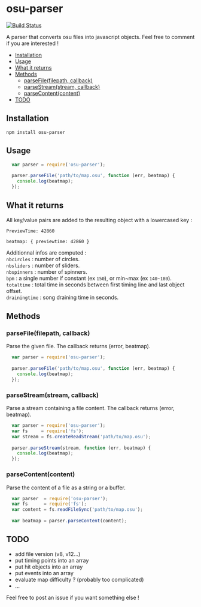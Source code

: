 osu-parser
==========
[![Build Status](https://travis-ci.org/nojhamster/osu-parser.png?branch=master)](https://travis-ci.org/nojhamster/osu-parser)

A parser that converts osu files into javascript objects. Feel free to comment if you are interested !

- [Installation](#installation)
- [Usage](#usage)
- [What it returns](#what-it-returns)
- [Methods](#methods)
	- [parseFile(filepath, callback)](#parsefilefilepath-callback)
	- [parseStream(stream, callback)](#parsestreamstream-callback)
	- [parseContent(content)](#parsecontentcontent)
- [TODO](#todo)

## Installation

```
npm install osu-parser
```

## Usage

```javascript
  var parser = require('osu-parser');
  
  parser.parseFile('path/to/map.osu', function (err, beatmap) {
    console.log(beatmap);
  });
```

## What it returns

All key/value pairs are added to the resulting object with a lowercased key :
```
PreviewTime: 42860
```
```
beatmap: { previewtime: 42860 }
```

Additionnal infos are computed :  
`nbcircles` : number of circles.  
`nbsliders` : number of sliders.  
`nbspinners` : number of spinners.  
`bpm` : a single number if constant (ex `150`), or min~max (ex `140~180`).  
`totaltime` : total time in seconds between first timing line and last object offset.  
`drainingtime` : song draining time in seconds.  


## Methods

### parseFile(filepath, callback)
Parse the given file. The callback returns (error, beatmap).
```javascript
  var parser = require('osu-parser');
  
  parser.parseFile('path/to/map.osu', function (err, beatmap) {
    console.log(beatmap);
  });
```

### parseStream(stream, callback)
Parse a stream containing a file content. The callback returns (error, beatmap).
```javascript
  var parser = require('osu-parser');
  var fs     = require('fs');
  var stream = fs.createReadStream('path/to/map.osu');
  
  parser.parseStream(stream, function (err, beatmap) {
    console.log(beatmap);
  });
```

### parseContent(content)
Parse the content of a file as a string or a buffer.
```javascript
  var parser  = require('osu-parser');
  var fs      = require('fs');
  var content = fs.readFileSync('path/to/map.osu');
  
  var beatmap = parser.parseContent(content);
```

## TODO
- add file version (v8, v12...)
- put timing points into an array
- put hit objects into an array
- put events into an array
- evaluate map difficulty ? (probably too complicated)
- ...

Feel free to post an issue if you want something else !
